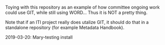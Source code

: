 Toying with this repository as an example of how committee ongoing work could use GIT, while still using WORD... Thus it is NOT a pretty thing.

Note that if an ITI project really does utalize GIT, it should do that in a standalone repository (for example Metadata Handbook).


2019-03-20: Mary-testing install
